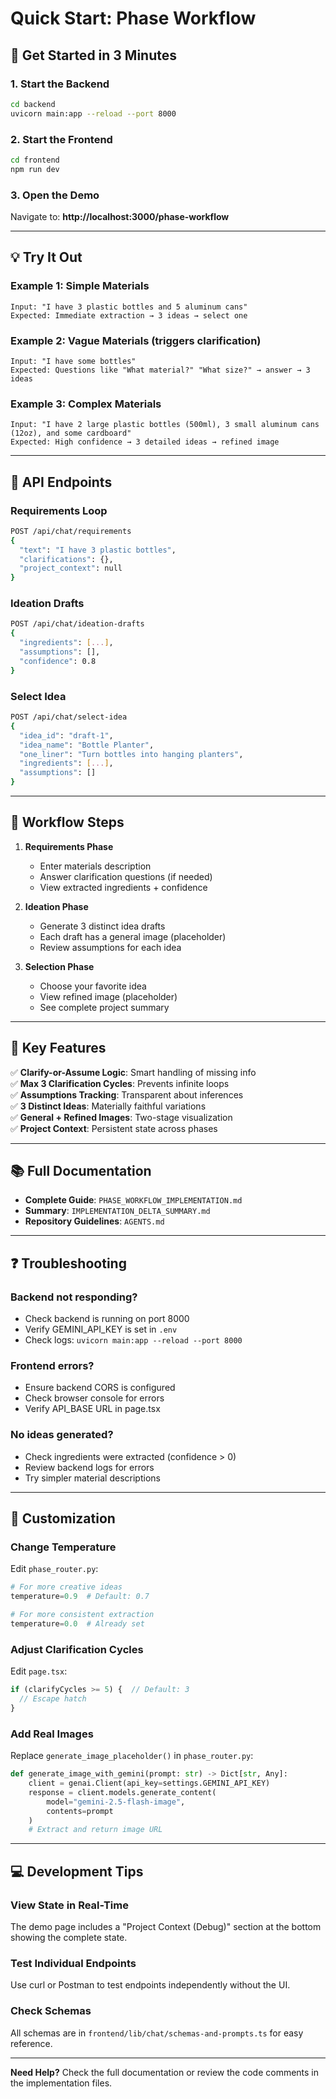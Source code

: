 # Quick Start: Phase Workflow

## 🚀 Get Started in 3 Minutes

### 1. Start the Backend
```bash
cd backend
uvicorn main:app --reload --port 8000
```

### 2. Start the Frontend
```bash
cd frontend
npm run dev
```

### 3. Open the Demo
Navigate to: **http://localhost:3000/phase-workflow**

---

## 💡 Try It Out

### Example 1: Simple Materials
```
Input: "I have 3 plastic bottles and 5 aluminum cans"
Expected: Immediate extraction → 3 ideas → select one
```

### Example 2: Vague Materials (triggers clarification)
```
Input: "I have some bottles"
Expected: Questions like "What material?" "What size?" → answer → 3 ideas
```

### Example 3: Complex Materials
```
Input: "I have 2 large plastic bottles (500ml), 3 small aluminum cans (12oz), and some cardboard"
Expected: High confidence → 3 detailed ideas → refined image
```

---

## 📍 API Endpoints

### Requirements Loop
```bash
POST /api/chat/requirements
{
  "text": "I have 3 plastic bottles",
  "clarifications": {},
  "project_context": null
}
```

### Ideation Drafts
```bash
POST /api/chat/ideation-drafts
{
  "ingredients": [...],
  "assumptions": [],
  "confidence": 0.8
}
```

### Select Idea
```bash
POST /api/chat/select-idea
{
  "idea_id": "draft-1",
  "idea_name": "Bottle Planter",
  "one_liner": "Turn bottles into hanging planters",
  "ingredients": [...],
  "assumptions": []
}
```

---

## 🎯 Workflow Steps

1. **Requirements Phase**
   - Enter materials description
   - Answer clarification questions (if needed)
   - View extracted ingredients + confidence

2. **Ideation Phase**
   - Generate 3 distinct idea drafts
   - Each draft has a general image (placeholder)
   - Review assumptions for each idea

3. **Selection Phase**
   - Choose your favorite idea
   - View refined image (placeholder)
   - See complete project summary

---

## 🔧 Key Features

✅ **Clarify-or-Assume Logic**: Smart handling of missing info  
✅ **Max 3 Clarification Cycles**: Prevents infinite loops  
✅ **Assumptions Tracking**: Transparent about inferences  
✅ **3 Distinct Ideas**: Materially faithful variations  
✅ **General + Refined Images**: Two-stage visualization  
✅ **Project Context**: Persistent state across phases  

---

## 📚 Full Documentation

- **Complete Guide**: `PHASE_WORKFLOW_IMPLEMENTATION.md`
- **Summary**: `IMPLEMENTATION_DELTA_SUMMARY.md`
- **Repository Guidelines**: `AGENTS.md`

---

## ❓ Troubleshooting

### Backend not responding?
- Check backend is running on port 8000
- Verify GEMINI_API_KEY is set in `.env`
- Check logs: `uvicorn main:app --reload --port 8000`

### Frontend errors?
- Ensure backend CORS is configured
- Check browser console for errors
- Verify API_BASE URL in page.tsx

### No ideas generated?
- Check ingredients were extracted (confidence > 0)
- Review backend logs for errors
- Try simpler material descriptions

---

## 🎨 Customization

### Change Temperature
Edit `phase_router.py`:
```python
# For more creative ideas
temperature=0.9  # Default: 0.7

# For more consistent extraction
temperature=0.0  # Already set
```

### Adjust Clarification Cycles
Edit `page.tsx`:
```typescript
if (clarifyCycles >= 5) {  // Default: 3
  // Escape hatch
}
```

### Add Real Images
Replace `generate_image_placeholder()` in `phase_router.py`:
```python
def generate_image_with_gemini(prompt: str) -> Dict[str, Any]:
    client = genai.Client(api_key=settings.GEMINI_API_KEY)
    response = client.models.generate_content(
        model="gemini-2.5-flash-image",
        contents=prompt
    )
    # Extract and return image URL
```

---

## 💻 Development Tips

### View State in Real-Time
The demo page includes a "Project Context (Debug)" section at the bottom showing the complete state.

### Test Individual Endpoints
Use curl or Postman to test endpoints independently without the UI.

### Check Schemas
All schemas are in `frontend/lib/chat/schemas-and-prompts.ts` for easy reference.

---

**Need Help?** Check the full documentation or review the code comments in the implementation files.

